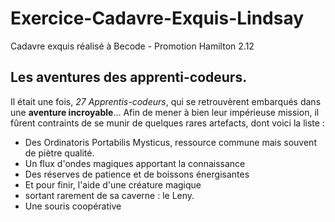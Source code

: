 
# Exercice-Cadavre-Exquis-Lindsay
Cadavre exquis réalisé à Becode - Promotion Hamilton 2.12


## Les aventures des apprenti-codeurs.


Il était une fois, *27 Apprentis-codeurs*, qui se retrouvèrent embarqués dans une **aventure incroyable**...
Afin de mener à bien leur impérieuse mission, il fûrent contraints de se munir de quelques rares artefacts, dont voici la liste :
* Des Ordinatoris Portabilis Mysticus, ressource commune mais souvent de piètre qualité.
* Un flux d'ondes magiques apportant la connaissance
* Des réserves de patience et de boissons énergisantes
* Et pour finir, l'aide d'une créature magique
* sortant rarement de sa caverne : le Leny.
* Une souris coopérative

